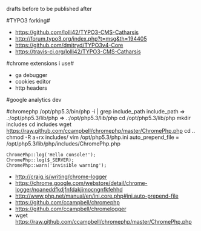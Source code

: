 drafts before to be published after

#TYPO3 forking#

* https://github.com/lolli42/TYPO3-CMS-Catharsis
* http://forum.typo3.org/index.php?t=msg&th=194405
* https://github.com/dmitryd/TYPO3v4-Core
* https://travis-ci.org/lolli42/TYPO3-CMS-Catharsis

#chrome extensions i use#
* ga debugger
* cookies editor
* http headers

#google analytics dev

#chromephp
    /opt/php5.3/bin/php -i | grep include_path
        include_path => .:/opt/php5.3/lib/php => .:/opt/php5.3/lib/php
    cd /opt/php5.3/lib/php
    mkdir includes 
    cd includes 
    wget https://raw.github.com/ccampbell/chromephp/master/ChromePhp.php
    cd .. 
    chmod -R a+rx includes/
    vim /opt/php5.3/php.ini
    auto_prepend_file = /opt/php5.3/lib/php/includes/ChromePhp.php
    
    ChromePhp::log('Hello console!');
    ChromePhp::log($_SERVER);
    ChromePhp::warn('invisible warning');

* http://craig.is/writing/chrome-logger
* https://chrome.google.com/webstore/detail/chrome-logger/noaneddfkdjfnfdakjjmocngnfkfehhd
* http://www.php.net/manual/en/ini.core.php#ini.auto-prepend-file
* https://github.com/ccampbell/chromephp
* https://github.com/ccampbell/chromelogger
* wget https://raw.github.com/ccampbell/chromephp/master/ChromePhp.php
